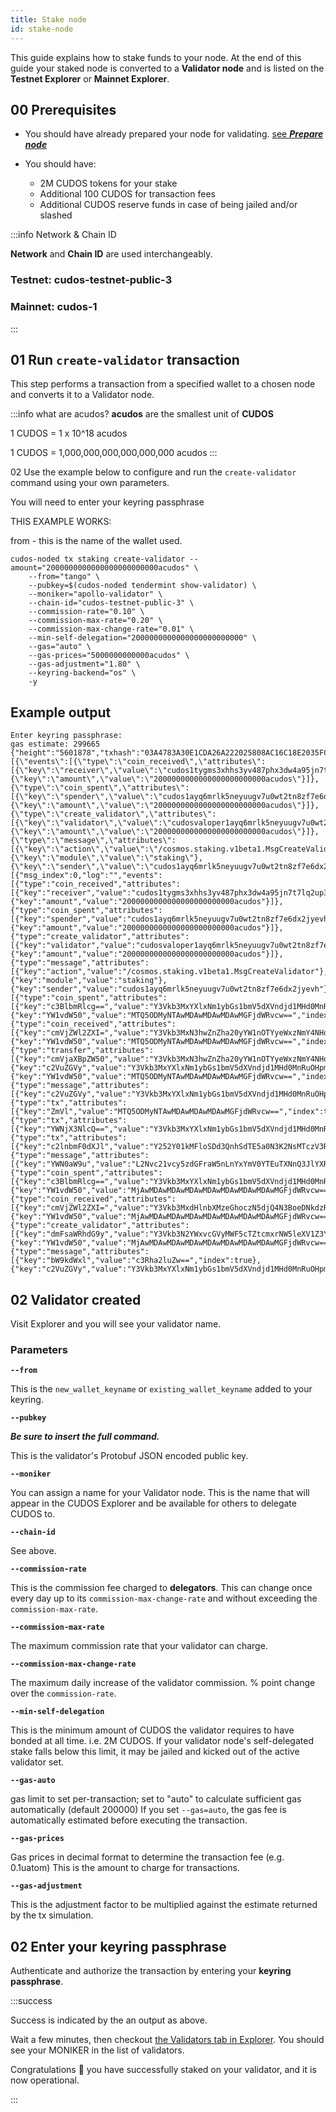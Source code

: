 ```yaml
---
title: Stake node
id: stake-node
---
```


This guide explains how to stake funds to your node. 
At the end of this guide your staked node is converted to a **Validator node** and is listed on the **Testnet Explorer** or **Mainnet Explorer**. 

## 00 Prerequisites

* You should have already prepared your node for validating. [see ***Prepare node***](docs/node/run-node/prepare-node-for-validating)

* You should have:
    + 2M CUDOS tokens for your stake
    + Additional 100 CUDOS for transaction fees
    + Additional CUDOS reserve funds in case of being jailed and/or slashed

:::info Network & Chain ID 

**Network** and **Chain ID** are used interchangeably.

### Testnet: cudos-testnet-public-3
### Mainnet: cudos-1
:::


## 01 Run `create-validator` transaction

This step performs a transaction from a specified wallet to a chosen node and converts it to a Validator node. 

:::info what are acudos?
**acudos** are the smallest unit of **CUDOS**

1 CUDOS = 1 x 10^18 acudos

1 CUDOS = 1,000,000,000,000,000,000 acudos 
:::

02 Use the example below to configure and run the `create-validator` command using your own parameters.

You will need to enter your keyring passphrase 

THIS EXAMPLE WORKS: 

from - this is the name of the wallet used. 

```shell
cudos-noded tx staking create-validator --amount="2000000000000000000000000acudos" \
    --from="tango" \ 
    --pubkey=$(cudos-noded tendermint show-validator) \
    --moniker="apollo-validator" \
    --chain-id="cudos-testnet-public-3" \
    --commission-rate="0.10" \
    --commission-max-rate="0.20" \
    --commission-max-change-rate="0.01" \
    --min-self-delegation="2000000000000000000000000" \
    --gas="auto" \
    --gas-prices="5000000000000acudos" \
    --gas-adjustment="1.80" \
    --keyring-backend="os" \
    -y
```

## Example output

```shell 
Enter keyring passphrase:
gas estimate: 299665
{"height":"5601878","txhash":"03A4783A30E1CDA26A222025808AC16C18E2035FCF0BD78FA390A4BEF37A1CC0","codespace":"","code":0,"data":"0A2C0A2A2F636F736D6F732E7374616B696E672E763162657461312E4D736743726561746556616C696461746F72","raw_log":"[{\"events\":[{\"type\":\"coin_received\",\"attributes\":[{\"key\":\"receiver\",\"value\":\"cudos1tygms3xhhs3yv487phx3dw4a95jn7t7lq2up3k\"},{\"key\":\"amount\",\"value\":\"2000000000000000000000000acudos\"}]},{\"type\":\"coin_spent\",\"attributes\":[{\"key\":\"spender\",\"value\":\"cudos1ayq6mrlk5neyuugv7u0wt2tn8zf7e6dx2jyevh\"},{\"key\":\"amount\",\"value\":\"2000000000000000000000000acudos\"}]},{\"type\":\"create_validator\",\"attributes\":[{\"key\":\"validator\",\"value\":\"cudosvaloper1ayq6mrlk5neyuugv7u0wt2tn8zf7e6dxhp2cd2\"},{\"key\":\"amount\",\"value\":\"2000000000000000000000000acudos\"}]},{\"type\":\"message\",\"attributes\":[{\"key\":\"action\",\"value\":\"/cosmos.staking.v1beta1.MsgCreateValidator\"},{\"key\":\"module\",\"value\":\"staking\"},{\"key\":\"sender\",\"value\":\"cudos1ayq6mrlk5neyuugv7u0wt2tn8zf7e6dx2jyevh\"}]}]}]","logs":[{"msg_index":0,"log":"","events":[{"type":"coin_received","attributes":[{"key":"receiver","value":"cudos1tygms3xhhs3yv487phx3dw4a95jn7t7lq2up3k"},{"key":"amount","value":"2000000000000000000000000acudos"}]},{"type":"coin_spent","attributes":[{"key":"spender","value":"cudos1ayq6mrlk5neyuugv7u0wt2tn8zf7e6dx2jyevh"},{"key":"amount","value":"2000000000000000000000000acudos"}]},{"type":"create_validator","attributes":[{"key":"validator","value":"cudosvaloper1ayq6mrlk5neyuugv7u0wt2tn8zf7e6dxhp2cd2"},{"key":"amount","value":"2000000000000000000000000acudos"}]},{"type":"message","attributes":[{"key":"action","value":"/cosmos.staking.v1beta1.MsgCreateValidator"},{"key":"module","value":"staking"},{"key":"sender","value":"cudos1ayq6mrlk5neyuugv7u0wt2tn8zf7e6dx2jyevh"}]}]}],"info":"","gas_wanted":"299665","gas_used":"178486","tx":null,"timestamp":"","events":[{"type":"coin_spent","attributes":[{"key":"c3BlbmRlcg==","value":"Y3Vkb3MxYXlxNm1ybGs1bmV5dXVndjd1MHd0MnRuOHpmN2U2ZHgyanlldmg=","index":true},{"key":"YW1vdW50","value":"MTQ5ODMyNTAwMDAwMDAwMDAwMGFjdWRvcw==","index":true}]},{"type":"coin_received","attributes":[{"key":"cmVjZWl2ZXI=","value":"Y3Vkb3MxN3hwZnZha20yYW1nOTYyeWxzNmY4NHoza2VsbDhjNWwzZzJsNGc=","index":true},{"key":"YW1vdW50","value":"MTQ5ODMyNTAwMDAwMDAwMDAwMGFjdWRvcw==","index":true}]},{"type":"transfer","attributes":[{"key":"cmVjaXBpZW50","value":"Y3Vkb3MxN3hwZnZha20yYW1nOTYyeWxzNmY4NHoza2VsbDhjNWwzZzJsNGc=","index":true},{"key":"c2VuZGVy","value":"Y3Vkb3MxYXlxNm1ybGs1bmV5dXVndjd1MHd0MnRuOHpmN2U2ZHgyanlldmg=","index":true},{"key":"YW1vdW50","value":"MTQ5ODMyNTAwMDAwMDAwMDAwMGFjdWRvcw==","index":true}]},{"type":"message","attributes":[{"key":"c2VuZGVy","value":"Y3Vkb3MxYXlxNm1ybGs1bmV5dXVndjd1MHd0MnRuOHpmN2U2ZHgyanlldmg=","index":true}]},{"type":"tx","attributes":[{"key":"ZmVl","value":"MTQ5ODMyNTAwMDAwMDAwMDAwMGFjdWRvcw==","index":true}]},{"type":"tx","attributes":[{"key":"YWNjX3NlcQ==","value":"Y3Vkb3MxYXlxNm1ybGs1bmV5dXVndjd1MHd0MnRuOHpmN2U2ZHgyanlldmgvMA==","index":true}]},{"type":"tx","attributes":[{"key":"c2lnbmF0dXJl","value":"Y252Y01kMFloSDd3QnhSdTE5a0N3K2NsMTczV3RzNUJUclVrTDFHZDl4dDlkQlRrTUFBSFlCNUhtOTlmMkwwM3liSDBmdHNWL1ZlUmFnTTRxT2cxdVE9PQ==","index":true}]},{"type":"message","attributes":[{"key":"YWN0aW9u","value":"L2Nvc21vcy5zdGFraW5nLnYxYmV0YTEuTXNnQ3JlYXRlVmFsaWRhdG9y","index":true}]},{"type":"coin_spent","attributes":[{"key":"c3BlbmRlcg==","value":"Y3Vkb3MxYXlxNm1ybGs1bmV5dXVndjd1MHd0MnRuOHpmN2U2ZHgyanlldmg=","index":true},{"key":"YW1vdW50","value":"MjAwMDAwMDAwMDAwMDAwMDAwMDAwMDAwMGFjdWRvcw==","index":true}]},{"type":"coin_received","attributes":[{"key":"cmVjZWl2ZXI=","value":"Y3Vkb3MxdHlnbXMzeGhoczN5djQ4N3BoeDNkdzRhOTVqbjd0N2xxMnVwM2s=","index":true},{"key":"YW1vdW50","value":"MjAwMDAwMDAwMDAwMDAwMDAwMDAwMDAwMGFjdWRvcw==","index":true}]},{"type":"create_validator","attributes":[{"key":"dmFsaWRhdG9y","value":"Y3Vkb3N2YWxvcGVyMWF5cTZtcmxrNW5leXV1Z3Y3dTB3dDJ0bjh6ZjdlNmR4aHAyY2Qy","index":true},{"key":"YW1vdW50","value":"MjAwMDAwMDAwMDAwMDAwMDAwMDAwMDAwMGFjdWRvcw==","index":true}]},{"type":"message","attributes":[{"key":"bW9kdWxl","value":"c3Rha2luZw==","index":true},{"key":"c2VuZGVy","value":"Y3Vkb3MxYXlxNm1ybGs1bmV5dXVndjd1MHd0MnRuOHpmN2U2ZHgyanlldmg=","index":true}]}]}
```

## 02 Validator created

Visit Explorer and you will see your validator name.



### Parameters

**`--from `**

This is the `new_wallet_keyname` or `existing_wallet_keyname` added to your keyring.

**`--pubkey`** 

***Be sure to insert the full command.***

This is the validator's Protobuf JSON encoded public key. 

**`--moniker`** 

You can assign a name for your Validator node. This is the name that will appear in the CUDOS Explorer and be available for others to delegate CUDOS to.  

**`--chain-id`** 

See above.

**`--commission-rate`** 

This is the commission fee charged to **delegators**. 
This can change once every day up to its `commission-max-change-rate` and without exceeding the `commission-max-rate`.

**`--commission-max-rate`**

The maximum commission rate that your validator can charge.

**`--commission-max-change-rate`**

The maximum daily increase of the validator commission. % point change over the `commission-rate`.

**`--min-self-delegation`**

This is the minimum amount of CUDOS the validator requires to have bonded at all time. i.e. 2M CUDOS. If your validator node's self-delegated stake falls below this limit, it may be jailed and kicked out of the active validator set.

**`--gas-auto`**

gas limit to set per-transaction; set to "auto" to calculate sufficient gas automatically (default 200000)
If you set `--gas=auto`, the gas fee is automatically estimated before executing the transaction.

**`--gas-prices`**

Gas prices in decimal format to determine the transaction fee (e.g. 0.1uatom)
This is the amount to charge for transactions. 

**`--gas-adjustment`**

This is the adjustment factor to be multiplied against the estimate returned by the tx simulation.


## 02 Enter your keyring passphrase

Authenticate and authorize the transaction by entering your **keyring passphrase**.

:::success

Success is indicated by the an output as above. 

Wait a few minutes, then checkout [the Validators tab in Explorer](https://explorer.cudos.org/validators). You should see your MONIKER in the list of validators.

Congratulations 🎉 you have successfully staked on your validator, and it is now operational.

:::

